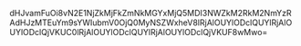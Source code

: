 dHJvamFuOi8vN2E1NjZkMjFkZmNkMGYxMjQ5MDI3NWZkM2RkM2NmYzRAdHJzMTEuYm9sYWIubmV0OjQ0MyNSZWxheV8lRjAlOUYlODclQUYlRjAlOUYlODclQjVKUC0lRjAlOUYlODclQUYlRjAlOUYlODclQjVKUF8wMwo=